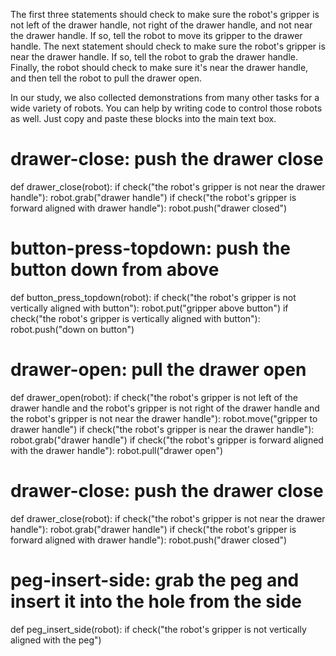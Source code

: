 

The first three statements should check to make sure the robot's gripper is not left of the drawer handle, not right of the drawer handle, and not near the drawer handle. If so, tell the robot to move its gripper to the drawer handle. The next statement should check to make sure the robot's gripper is near the drawer handle. If so, tell the robot to grab the drawer handle. Finally, the robot should check to make sure it's near the drawer handle, and then tell the robot to pull the drawer open.

In our study, we also collected demonstrations from many other tasks for a wide variety of robots. You can help by writing code to control those robots as well. Just copy and paste these blocks into the main text box.

# drawer-close: push the drawer close
def drawer_close(robot):
    if check("the robot's gripper is not near the drawer handle"):
        robot.grab("drawer handle")
    if check("the robot's gripper is forward aligned with drawer handle"):
        robot.push("drawer closed")

# button-press-topdown: push the button down from above
def button_press_topdown(robot):
    if check("the robot's gripper is not vertically aligned with button"):
        robot.put("gripper above button")
    if check("the robot's gripper is vertically aligned with button"):
        robot.push("down on button")

# drawer-open: pull the drawer open
def drawer_open(robot):
    if check("the robot's gripper is not left of the drawer handle and the robot's gripper is not right of the drawer handle and the robot's gripper is not near the drawer handle"):
        robot.move("gripper to drawer handle")
    if check("the robot's gripper is near the drawer handle"):
        robot.grab("drawer handle")
    if check("the robot's gripper is forward aligned with the drawer handle"):
        robot.pull("drawer open")

# drawer-close: push the drawer close
def drawer_close(robot):
    if check("the robot's gripper is not near the drawer handle"):
        robot.grab("drawer handle")
    if check("the robot's gripper is forward aligned with drawer handle"):
        robot.push("drawer closed")

# peg-insert-side: grab the peg and insert it into the hole from the side
def peg_insert_side(robot):
    if check("the robot's gripper is not vertically aligned with the peg")
